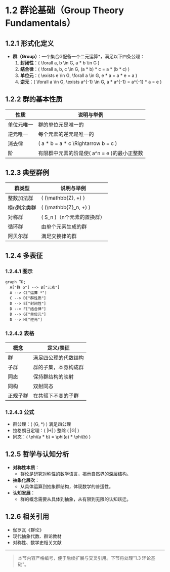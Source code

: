 # 1.2 群论基础（Group Theory Fundamentals）

## 1.2.1 形式化定义

- **群（Group）**：一个集合G配备一个二元运算*，满足以下四条公理：
  1. **封闭性**：\( \forall a, b \in G, a * b \in G \)
  2. **结合律**：\( \forall a, b, c \in G, (a \* b) \* c = a \* (b \* c) \)
  3. **单位元**：\( \exists e \in G, \forall a \in G, e \* a = a \* e = a \)
  4. **逆元**：\( \forall a \in G, \exists a^{-1} \in G, a \* a^{-1} = a^{-1} \* a = e \)

## 1.2.2 群的基本性质

| 性质       | 说明与举例                                 |
|------------|-------------------------------------------|
| 单位元唯一 | 群的单位元是唯一的                         |
| 逆元唯一   | 每个元素的逆元是唯一的                     |
| 消去律     | \( a \* b = a \* c \Rightarrow b = c \)     |
| 阶         | 有限群中元素的阶是使\( a^n = e \)的最小正整数 |

## 1.2.3 典型群例

| 群类型     | 说明与举例                                 |
|------------|-------------------------------------------|
| 整数加法群 | \( (\mathbb{Z}, +) \)                     |
| 模n剩余类群 | \( (\mathbb{Z}_n, +) \)                   |
| 对称群     | \( S_n \)（n个元素的置换群）               |
| 循环群     | 由单个元素生成的群                         |
| 阿贝尔群   | 满足交换律的群                             |

## 1.2.4 多表征

### 1.2.4.1 图示

```mermaid
graph TD;
  A["群 G"] --> B["元素"]
  A --> C["运算 *"]
  C --> D["群性质"]
  D --> E["封闭性"]
  D --> F["结合律"]
  D --> G["单位元"]
  D --> H["逆元"]
```

### 1.2.4.2 表格

| 概念       | 定义/表征                      |
|------------|-------------------------------|
| 群         | 满足四公理的代数结构           |
| 子群       | 群的子集，本身构成群           |
| 同态       | 保持群结构的映射               |
| 同构       | 双射同态                       |
| 正规子群   | 在共轭下不变的子群             |

### 1.2.4.3 公式

- 群公理：\( (G, *) \) 满足四公理
- 拉格朗日定理：\( |H| \) 整除 \( |G| \)
- 同态：\( \phi(a \* b) = \phi(a) \* \phi(b) \)

## 1.2.5 哲学与认知分析

- **对称性本质**：
  - 群论是研究对称性的数学语言，揭示自然界的深层结构。
- **抽象化层次**：
  - 从具体运算到抽象群结构，体现数学的普适性。
- **认知发展**：
  - 群的概念需要从具体到抽象，从有限到无限的认知跃迁。

## 1.2.6 相关引用

- 伽罗瓦《群论》
- 现代抽象代数、群论教材
- 对称性、数学史相关文献

---

> 本节内容严格编号，便于后续扩展与交叉引用。下节将处理"1.3 环论基础"。
